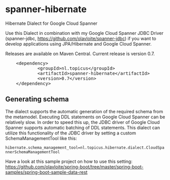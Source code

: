 # spanner-hibernate
Hibernate Dialect for Google Cloud Spanner

Use this Dialect in combination with my Google Cloud Spanner JDBC Driver (spanner-jdbc, https://github.com/olavloite/spanner-jdbc) if you want to develop applications using JPA/Hibernate and Google Cloud Spanner.

Releases are available on Maven Central. Current release is version 0.7.

<div class="highlight highlight-text-xml"><pre>
	&lt;<span class="pl-ent">dependency</span>&gt;
    		&lt;<span class="pl-ent">groupId</span>&gt;nl.topicus&lt;/<span class="pl-ent">groupId</span>&gt;
    		&lt;<span class="pl-ent">artifactId</span>&gt;spanner-hibernate&lt;/<span class="pl-ent">artifactId</span>&gt;
    		&lt;<span class="pl-ent">version</span>&gt;0.7&lt;/<span class="pl-ent">version</span>&gt;
	&lt;/<span class="pl-ent">dependency</span>&gt;
</pre></div>

## Generating schema
The dialect supports the automatic generation of the required schema from the metamodel. Executing DDL statements on Google Cloud Spanner can be relatively slow. In order to speed this up, the JDBC driver of Google Cloud Spanner supports automatic batching of DDL statements. This dialect can utilize this functionality of the JDBC driver by setting a custom SchemaManagementTool like this:

`hibernate.schema_management_tool=nl.topicus.hibernate.dialect.CloudSpannerSchemaManagementTool`

Have a look at this sample project on how to use this setting: https://github.com/olavloite/spring-boot/tree/master/spring-boot-samples/spring-boot-sample-data-rest
